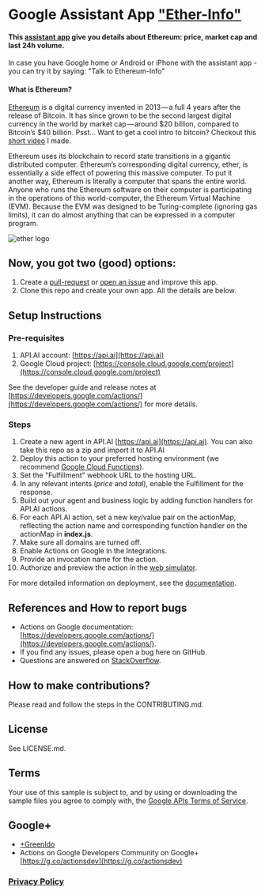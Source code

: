 # Google Assistant App ["Ether-Info"](https://assistant.google.com/services/a/id/33c7d34e77de3124/)

#### This [assistant app](https://assistant.google.com/services/a/id/33c7d34e77de3124/) give you details about Ethereum: price, market cap and last 24h volume.
In case you have Google home or Android or iPhone with the assistant app - you can try it by saying: "Talk to Ethereum-Info"

#### What is Ethereum?
[Ethereum](https://www.ethereum.org/) is a digital currency invented in 2013 — a full 4 years after the release of Bitcoin. It has since grown to be the second largest digital currency in the world by market cap — around $20 billion, compared to Bitcoin’s $40 billion. Psst... Want to get a cool intro to bitcoin? Checkout this [short video](https://www.youtube.com/watch?v=TN7cmfoH06w) I made.

Ethereum uses its blockchain to record state transitions in a gigantic distributed computer. Ethereum’s corresponding digital currency, ether, is essentially a side effect of powering this massive computer. To put it another way, Ethereum is literally a computer that spans the entire world. Anyone who runs the Ethereum software on their computer is participating in the operations of this world-computer, the Ethereum Virtual Machine (EVM). Because the EVM was designed to be Turing-complete (ignoring gas limits), it can do almost anything that can be expressed in a computer program.

![ether logo](https://greenido.files.wordpress.com/2017/07/ethereum-logo-big.png)

## Now, you got two (good) options:
1. Create a [pull-request](https://github.com/greenido/ethereum-assistant-app-/pulls) or [open an issue](https://github.com/greenido/ethereum-assistant-app-/issues) and improve this app.
2. Clone this repo and create your own app. All the details are below.

## Setup Instructions

### Pre-requisites
 1. API.AI account: [https://api.ai](https://api.ai)
 2. Google Cloud project: [https://console.cloud.google.com/project](https://console.cloud.google.com/project)

See the developer guide and release notes at [https://developers.google.com/actions/](https://developers.google.com/actions/) for more details.

### Steps
1. Create a new agent in API.AI [https://api.ai](https://api.ai). You can also take this repo as a zip and import it to API.AI
2. Deploy this action to your preferred hosting environment
 (we recommend [Google Cloud Functions](https://cloud.google.com/functions/docs/tutorials/http)).
3. Set the "Fulfillment" webhook URL to the hosting URL.
4. In any relevant intents (*price* and *total*), enable the Fulfillment for the response.
5. Build out your agent and business logic by adding function handlers for API.AI actions.
6. For each API.AI action, set a new key/value pair on the actionMap, reflecting
 the action name and corresponding function handler on the actionMap in **index.js**.
1. Make sure all domains are turned off.
1. Enable Actions on Google in the Integrations.
1. Provide an invocation name for the action.
1. Authorize and preview the action in the [web simulator](https://developers.google.com/actions/tools/web-simulator).

For more detailed information on deployment, see the [documentation](https://developers.google.com/actions/samples/).

## References and How to report bugs
* Actions on Google documentation: [https://developers.google.com/actions/](https://developers.google.com/actions/).
* If you find any issues, please open a bug here on GitHub.
* Questions are answered on [StackOverflow](https://stackoverflow.com/questions/tagged/actions-on-google).

## How to make contributions?
Please read and follow the steps in the CONTRIBUTING.md.

## License
See LICENSE.md.

## Terms
Your use of this sample is subject to, and by using or downloading the sample files you agree to comply with, the [Google APIs Terms of Service](https://developers.google.com/terms/).

## Google+
* [+GreenIdo](http://plus.google.com/+greenido)
* Actions on Google Developers Community on Google+ [https://g.co/actionsdev](https://g.co/actionsdev)

### [Privacy Policy](https://sites.google.com/view/ethereum-info/home)
